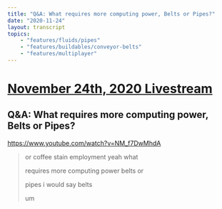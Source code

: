 ```yaml
---
title: "Q&A: What requires more computing power, Belts or Pipes?"
date: "2020-11-24"
layout: transcript
topics:
    - "features/fluids/pipes"
    - "features/buildables/conveyor-belts"
    - "features/multiplayer"
---
```

# [November 24th, 2020 Livestream](../2020-11-24.md)
## Q&A: What requires more computing power, Belts or Pipes?
https://www.youtube.com/watch?v=NM_f7DwMhdA
> or coffee stain employment yeah what
> 
> requires more computing power belts or
> 
> pipes i would say belts
> 
> um
> 
